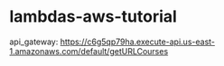# lambdas-aws-tutorial
api_gateway: https://c6g5qp79ha.execute-api.us-east-1.amazonaws.com/default/getURLCourses
